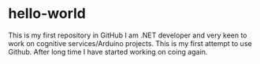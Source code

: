 # hello-world
This is my first repository in GitHub
I am .NET developer and very keen to work on cognitive services/Arduino projects. This is my first attempt to use Github.
After long time I have started working on coing again.
